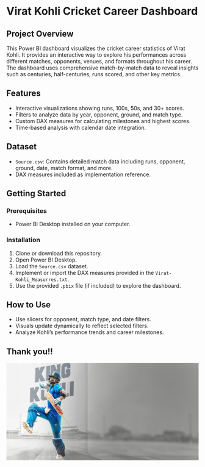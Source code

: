 # Virat Kohli Cricket Career Dashboard

## Project Overview
This Power BI dashboard visualizes the cricket career statistics of Virat Kohli. It provides an interactive way to explore his performances across different matches, opponents, venues, and formats throughout his career. The dashboard uses comprehensive match-by-match data to reveal insights such as centuries, half-centuries, runs scored, and other key metrics.

## Features
- Interactive visualizations showing runs, 100s, 50s, and 30+ scores.
- Filters to analyze data by year, opponent, ground, and match type.
- Custom DAX measures for calculating milestones and highest scores.
- Time-based analysis with calendar date integration.

## Dataset
- `Source.csv`: Contains detailed match data including runs, opponent, ground, date, match format, and more.
- DAX measures included as implementation reference.

## Getting Started

### Prerequisites
- Power BI Desktop installed on your computer.

### Installation
1. Clone or download this repository.
2. Open Power BI Desktop.
3. Load the `Source.csv` dataset.
4. Implement or import the DAX measures provided in the `Virat-Kohli_Measurres.txt`.
5. Use the provided `.pbix` file (if included) to explore the dashboard.

## How to Use
- Use slicers for opponent, match type, and date filters.
- Visuals update dynamically to reflect selected filters.
- Analyze Kohli’s performance trends and career milestones.

Thank you!!
---

![Dashboard Preview](kohli.jpg)
